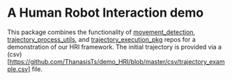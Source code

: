 # A Human Robot Interaction demo

This package combines the functionality of [movement_detection](https://github.com/ThanasisTs/movement_detection), [trajectory_process_utils](https://github.com/ThanasisTs/trajectory_process_utils), and [trajectory_execution_pkg](https://github.com/ThanasisTs/trajectory_execution_pkg) repos for a demonstration of our HRI framework. The initial trajectory is provided via a (csv)[https://github.com/ThanasisTs/demo_HRI/blob/master/csv/trajectory_example.csv] file.


